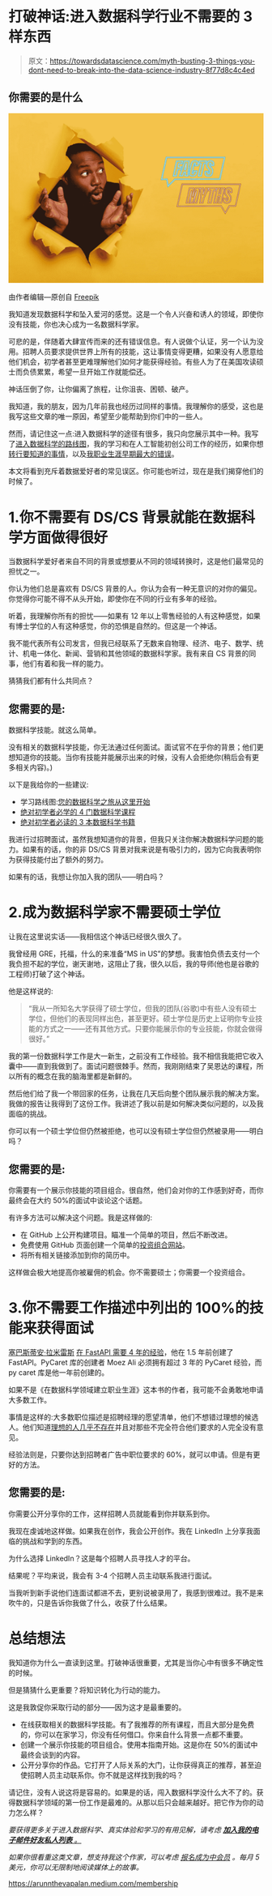 # 打破神话:进入数据科学行业不需要的 3 样东西

> 原文：<https://towardsdatascience.com/myth-busting-3-things-you-dont-need-to-break-into-the-data-science-industry-8f77d8c4c4ed>

## 你需要的是什么

![](img/e8cf0303124356f27c7c9c132a9f51ff.png)

由作者编辑—原创自 [Freepik](https://www.freepik.com/photos/man')

我知道发现数据科学和坠入爱河的感觉。这是一个令人兴奋和诱人的领域，即使你没有技能，你也决心成为一名数据科学家。

可悲的是，伴随着大肆宣传而来的还有错误信息。有人说做个认证，另一个认为没用。招聘人员要求提供世界上所有的技能，这让事情变得更糟，如果没有人愿意给他们机会，初学者甚至更难理解他们如何才能获得经验。有些人为了在美国攻读硕士而负债累累，希望一旦开始工作就能偿还。

神话压倒了你，让你偏离了旅程，让你沮丧、困顿、破产。

我知道，我的朋友，因为几年前我也经历过同样的事情。我理解你的感受，这也是我写这些文章的唯一原因，希望至少能帮助到你们中的一些人。

然而，请记住这一点:进入数据科学的途径有很多，我只向您展示其中一种。我写了[进入数据科学的路线图](/your-data-science-journey-kickstarts-here-9aa0253bd182)，我的学习和在人工智能初创公司工作的经历，如果你想[转行要知道的事情](https://pub.towardsai.net/switching-into-data-science-from-your-existing-career-cad074cf5694)，以及[我职业生涯早期最大的错误](/3-beginner-mistakes-ive-made-in-my-data-science-career-a177f1cf751b)。

本文将看到充斥着数据爱好者的常见误区。你可能也听过，现在是我们揭穿他们的时候了。

# 1.你不需要有 DS/CS 背景就能在数据科学方面做得很好

当数据科学爱好者来自不同的背景或想要从不同的领域转换时，这是他们最常见的担忧之一。

你认为他们总是喜欢有 DS/CS 背景的人。你认为会有一种无意识的对你的偏见。你觉得你可能不得不从头开始，即使你在不同的行业有多年的经验。

听着，我理解你所有的担忧——如果有 12 年以上零售经验的人有这种感觉，如果有博士学位的人有这种感觉，你的恐惧是自然的。但这是一个神话。

我不能代表所有公司发言，但我已经联系了无数来自物理、经济、电子、数学、统计、机电一体化、新闻、营销和其他领域的数据科学家。我有来自 CS 背景的同事，他们有着和我一样的能力。

猜猜我们都有什么共同点？

## 您需要的是:

数据科学技能。就这么简单。

没有相关的数据科学技能，你无法通过任何面试。面试官不在乎你的背景；他们更想知道你的技能。当你有技能并能展示出来的时候，没有人会拒绝你(稍后会有更多相关内容)。)

以下是我给你的一些建议:

*   学习路线图:[您的数据科学之旅从这里开始](/your-data-science-journey-kickstarts-here-9aa0253bd182)
*   [绝对初学者必学的 4 门数据科学课程](/the-4-must-learn-data-science-courses-for-absolute-beginners-9268fd11054c)
*   [绝对初学者必读的 3 本数据科学书籍](/the-3-must-read-data-science-books-for-absolute-beginners-9391d05ab3f5)

我进行过招聘面试，虽然我想知道你的背景，但我只关注你解决数据科学问题的能力。如果有的话，你的非 DS/CS 背景对我来说是有吸引力的，因为它向我表明你为获得技能付出了额外的努力。

如果有的话，我想让你加入我的团队——明白吗？

# 2.成为数据科学家不需要硕士学位

让我在这里说实话——我相信这个神话已经很久很久了。

我曾经用 GRE，托福，什么的来准备“MS in US”的梦想。我害怕负债去支付一个我负担不起的学位，谢天谢地，这阻止了我，很久以后，我的导师(他也是谷歌的工程师)打破了这个神话。

他是这样说的:

> “我从一所知名大学获得了硕士学位，但我的团队(谷歌)中有些人没有硕士学位，但他们的表现同样出色，甚至更好。硕士学位是历史上证明你专业技能的方式之一——还有其他方式。只要你能展示你的专业技能，你就会做得很好。”

我的第一份数据科学工作是大一新生，之前没有工作经验。我不相信我能把它收入囊中——直到我做到了。面试问题很棘手。然而，我刚刚结束了吴恩达的课程，所以所有的概念在我的脑海里都是新鲜的。

然后他们给了我一个带回家的任务，让我在几天后向整个团队展示我的解决方案。我做的报告让我得到了这份工作。我讲述了我以前是如何解决类似问题的，以及我面临的挑战。

你可以有一个硕士学位但仍然被拒绝，也可以没有硕士学位但仍然被录用——明白吗？

## 您需要的是:

你需要有一个展示你技能的项目组合。很自然，他们会对你的工作感到好奇，而你最终会在大约 50%的面试中谈论这个话题。

有许多方法可以解决这个问题。我是这样做的:

*   在 GitHub 上公开构建项目。瞄准一个简单的项目，然后不断改进。
*   免费使用 GitHub 页面创建一个简单的[投资组合网站](https://www.arunnthevapalan.com/)。
*   将所有相关链接添加到你的简历中。

这样做会极大地提高你被雇佣的机会。你不需要硕士；你需要一个投资组合。

# 3.你不需要工作描述中列出的 100%的技能来获得面试

[塞巴斯蒂安·拉米雷斯](https://medium.com/u/963974981597?source=post_page-----8f77d8c4c4ed--------------------------------) [在 FastAPI 需要 4 年的经验](https://twitter.com/tiangolo/status/1281946592459853830)，他在 1.5 年前创建了 FastAPI。PyCaret 库的创建者 Moez Ali 必须拥有超过 3 年的 PyCaret 经验，而 py caret 库是他一年前创建的。

如果不是《在数据科学领域建立职业生涯》这本书的作者，我可能不会勇敢地申请大多数工作。

事情是这样的:大多数职位描述是招聘经理的愿望清单，他们不想错过理想的候选人。他们知道[理想的人几乎不存在](/the-ideal-data-scientist-doesnt-exist-and-hiring-managers-know-this-d507723a9804)并且对那些不完全符合他们要求的人完全没有意见。

经验法则是，只要你达到招聘者广告中职位要求的 60%，就可以申请。但是有更好的方法。

## 您需要的是:

你需要公开分享你的工作，这样招聘人员就能看到你并联系到你。

我现在虔诚地这样做。如果我在创作，我会公开创作。我在 LinkedIn 上分享我面临的挑战和学到的东西。

为什么选择 LinkedIn？这是每个招聘人员寻找人才的平台。

结果呢？平均来说，我会有 3-4 个招聘人员主动联系我进行面试。

当我听到新手说他们连面试都进不去，更别说被录用了，我感到很难过。我不是来吹牛的，只是告诉你我做了什么，收获了什么结果。

# 总结想法

我知道你为什么一直读到这里。打破神话很重要，尤其是当你心中有很多不确定性的时候。

但是猜猜什么更重要？将知识转化为行动的能力。

这是我敦促你采取行动的部分——因为这才是最重要的。

*   在线获取相关的数据科学技能。有了我推荐的所有课程，而且大部分是免费的，你可以在家学习，你没有任何借口。你来自什么背景一点都不重要。
*   创建一个展示你技能的项目组合。使用本指南开始。这是你在 50%的面试中最终会谈到的内容。
*   公开分享你的作品。它打开了人际关系的大门，让你获得真正的推荐，甚至迫使招聘人员主动联系你。你不就是这样找到我的吗？

请记住，没有人说这将是容易的。如果是的话，闯入数据科学没什么大不了的。获得数据科学领域的第一份工作是最难的。从那以后只会越来越好。把它作为你的动力怎么样？

*要获得更多关于进入数据科学、真实体验和学习的有用见解，请考虑* [***加入我的电子邮件好友私人列表*** *。*](https://friends.arunnthevapalan.com/)

*如果你很看重这类文章，想支持我这个作家，可以考虑* [*报名成为中会员*](https://arunnthevapalan.medium.com/membership) *。每月 5 美元，你可以无限制地阅读媒体上的故事。*

<https://arunnthevapalan.medium.com/membership> 